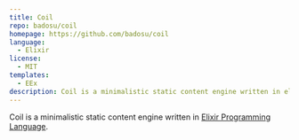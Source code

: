 ```yaml
---
title: Coil
repo: badosu/coil
homepage: https://github.com/badosu/coil
language:
  - Elixir
license:
  - MIT
templates:
  - EEx
description: Coil is a minimalistic static content engine written in elixir
---
```


Coil is a minimalistic static content engine written in [Elixir Programming Language](http://elixir-lang.org).

